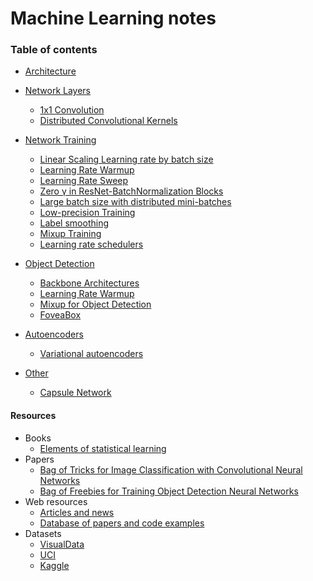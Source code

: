 # Machine Learning notes

### Table of contents
* <a href='network_architecture/network_architecture.md'>Architecture</a><br> 

* <a href='neural_network_layers/neural_network_layers.md'>Network Layers</a><br>
    * <a href='neural_network_layers/neural_network_layers.md#1x1-convolution'> 1x1 Convolution </a><br>
    * <a href='neural_network_layers/neural_network_layers.md#distributed-convolutional-kernels'> Distributed Convolutional Kernels </a><br>


* <a href='network_training/network_training.md'>Network Training</a><br>
    * <a href='network_training/network_training.md#linear-scaling-learning-rate-by-batch-size'>Linear Scaling Learning rate by batch size</a><br>
    * <a href='network_training/network_training.md#learning-rate-warmup'>Learning Rate Warmup</a><br>
    * <a href='network_training/network_training.md#learning-rate-sweep'>Learning Rate Sweep</a><br>
    * <a href='network_training/network_training.md#zero-%CE%B3-in-resnet-batchnormalization-blocks'>Zero γ in ResNet-BatchNormalization Blocks</a><br>
    * <a href='network_training/network_training.md#large-batch-size-with-distributed-mini-batches'>Large batch size with distributed mini-batches</a><br>
    * <a href='network_training/network_training.md#low-precision-training'>Low-precision Training</a><br>
    * <a href='network_training/network_training.md#label-smoothing'>Label smoothing</a><br>
    * <a href='network_training/network_training.md#mixup-training'>Mixup Training</a><br>
    * <a href='network_training/network_training.md#learning-rate-schedulers'>Learning rate schedulers</a><br>
    
* <a href='object_detection/object_detection.md'>Object Detection</a><br>
    * <a href='object_detection/object_detection.md#backbone-architectures'>Backbone Architectures</a><br>
    * <a href='object_detection/object_detection.md#learning-rate-warmup'>Learning Rate Warmup</a><br>
    * <a href='object_detection/object_detection.md#mixup-for-object-detection'>Mixup for Object Detection</a><br>
    * <a href='object_detection/object_detection.md#foveabox'>FoveaBox</a><br>
* <a href='autoencoders/autoencoders.md'>Autoencoders</a><br>
    * <a href='autoencoders/autoencoders.md#variational-autoencoders'>Variational autoencoders</a><br>
* <a href='other/other.md'>Other</a><br>
    * <a href='other/other.md#capsule-network'>Capsule Network</a><br>
#### Resources
* Books
    * [Elements of statistical learning](https://web.stanford.edu/~hastie/Papers/ESLII.pdf)
* Papers
    * [Bag of Tricks for Image Classification with Convolutional Neural Networks](https://arxiv.org/pdf/1812.01187.pdf)
    * [Bag of Freebies for Training Object Detection Neural Networks](https://arxiv.org/pdf/1902.04103.pdf)
* Web resources
    * [Articles and news](https://towardsdatascience.com/machine-learning/home)
    * [Database of papers and code examples](https://paperswithcode.com/sota)
* Datasets 
    * [VisualData](https://www.visualdata.io/)
    * [UCI](http://mlr.cs.umass.edu/ml/)
    * [Kaggle](https://www.kaggle.com/datasets)